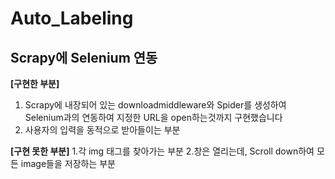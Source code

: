 # Auto_Labeling
Scrapy에 Selenium 연동
----------------------------------------------------------------------------------------


**[구현한 부분]**
1. Scrapy에 내장되어 있는 downloadmiddleware와 Spider를 생성하여 Selenium과의 연동하여 지정한 URL을 open하는것까지 구현했습니다
2. 사용자의 입력을 동적으로 받아들이는 부분


**[구현 못한 부분]**
1.각 img 태그를 찾아가는 부분 
2.창은 열리는데, Scroll down하여 모든 image들을 저장하는 부분
